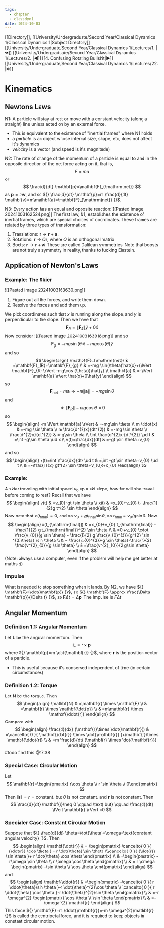 ```yaml
---
tags:
  - chapter
  - classdyn1
date: 2024-10-03
---
```

[[Directory]], [[University/Undergraduate/Second Year/Classical Dynamics 1/Classical Dynamics 1|Subject Directory]]
[[University/Undergraduate/Second Year/Classical Dynamics 1/Lectures/1. |🞀🞀]] [[University/Undergraduate/Second Year/Classical Dynamics 1/Lectures/2. |◀]] [[4. Confusing Rotating Bullshit|▶]] [[University/Undergraduate/Second Year/Classical Dynamics 1/Lectures/22. |🞂🞂]]
# Kinematics
## Newtons Laws
N1: A particle will stay at rest or move with a constant velocity (along a straight) line unless acted on by an external force. 
- This is equivalent to the existence of "inertial frames" where N1 holds
- a *particle* is an object whose internal size, shape, etc, does not affect it's dynamics
- *velocity* is a vector (and speed is it's magnitude)

N2: The rate of change of the momentum of a particle is equal to and in the opposite direction of the net force acting on it, that is, 
$$
F=ma
$$
or
$$
\frac{d}{dt} \mathbf{p}=\mathbf{F}_{\mathrm{net}}
$$
as ${} \mathbf{p}=m\mathbf{v} {}$, and so ${} \frac{d}{dt} \mathbf{p}=m \frac{d}{dt} \mathbf{v}=m\mathbf{a}=\mathbf{F}_{\mathrm{net}} {}$.

N3: Every action has an equal and opposite reaction:![[Pasted image 20241003162524.png]]
The first law, N1, establishes the existence of inertial frames, which are special choices of coordinates. These frames are related by three types of transformation:
1) Translations: ${} \mathbf{r} \to{}\mathbf{r}+\mathbf{a} {}$. 
2) Rotations: ${} \mathbf{r} \to{}O\mathbf{r} {}$, where $O$ is an orthogonal matrix
3) Boots: ${} \mathbf{r}\to{}\mathbf{r}+\mathbf{v}t {}$
These are called Galilean symmetries. Note that boosts are not truly a symmetry in reality, thanks to fucking Einstein. 
## Application of Newton's Laws
### Example: The Skier
![[Pasted image 20241003163630.png]]
1) Figure out all the forces, and write them down. 
2) Resolve the forces and add them up. 

We pick coordinates such that ${} x$ is running along the slope, and $y {}$ is perpendicular to the slope. Then we have that
$$
\mathbf{F}_{R}=\lVert \mathbf{F}_{R} \rVert \hat{y}+0\hat{x}
$$
Now consider
![[Pasted image 20241003163918.png]]
and so 
$$
\mathbf{F}_{g}=-mg\sin (\theta) \hat{x}-mg \cos  (\theta) \hat{y}
$$
and so
$$
\begin{align}
\mathbf{F}_{\mathrm{net}} & =\mathbf{F}_{R}+\mathbf{F}_{g} \\
  & =-mg \sin(\theta)\hat{x}+(\lVert \mathbf{F}_{R} \rVert -mg\cos (\theta))\hat{y} \\
\mathbf{a} & =-\lVert \mathbf{a} \rVert \hat{x}+0\hat{y}
\end{align}
$$
so
$$
\mathbf{F}_{\mathrm{net}}=m\mathbf{a}\Rightarrow -m \lVert \mathbf{a} \rVert =-mg\sin \theta
$$
and 
$$
\Rightarrow \lVert \mathbf{F}_{R} \rVert -mg\cos \theta=0
$$
so
$$
\begin{align}
 -m \lVert \mathbf{a} \rVert & =-mg\sin \theta   \\
 m \ddot{x} & =-mg \sin \theta \\
 m \frac{d^{2}x}{dt^{2}}  & =-mg \sin \theta \\
 \frac{d^{2}x}{dt^{2}}  & =-g\sin \theta   \\
 \int \frac{d^{2}x}{dt^{2}}   \ud t & =\int -g\sin \theta \ud x   \\
  v(t)=\frac{dx}{dt} & =-gt \sin \theta+v_{0}
 \end{align}
$$
and so
$$
\begin{align}
x(t)=\int \frac{dx}{dt}  \ud t  & =\int -gt \sin \theta+v_{0} \ud t \\
   & =-\frac{1}{2} gt^{2} \sin \theta+v_{0}t+x_{0}
\end{align}
$$
### Example:
A skier traveling with initial speed $v_{0}$ up a ski slope, how far will she travel before coming to rest? Recall that we have
$$
\begin{align}
v(t) & =v_{0}-gt \sin \theta \\
 x(t) & =x_{0}+v_{0} t- \frac{1}{2}g t^{2} \sin \theta
\end{align}
$$
Now note that ${} v(t_{\mathrm{final}})=0 {}$, and so ${} v_{0}=gt_{\mathrm{final}} \sin \theta {}$, so ${} t_{\mathrm{final}}=v_{0} /g \sin \theta {}$. Now
$$
\begin{align}
 x(t_{\mathrm{final}}) & =x_{0}+v_{0} t_{\mathrm{final}} - \frac{1}{2} g t_{\mathrm{final}}^{2} \sin \theta   \\
  & =0 +v_{0} \cdot  \frac{v_{0}}{g \sin \theta} - \frac{1}{2} g \frac{v_{0}^{2}}{g^{2} \sin ^{2}\theta} \sin \theta \\
  & = \frac{v_{0}^{2}}{g \sin \theta}-\frac{1}{2} \frac{v^{2}_{0}}{g \sin \theta} \\
  & =\frac{v^{2}_{0}}{2 g\sin \theta}
 \end{align}
$$
(Note: always use a computer, even if the problem will help me get better at maths :))
### Impulse
What is needed to stop something when it lands. 
By N2, we have ${} \mathbf{F}=\dot{\mathbf{p}} {}$, so ${} \mathbf{F} \approx \frac{\Delta \mathbf{p}}{\Delta t}  {}$, so ${} \mathbf{F} \Delta t=\Delta \mathbf{p} {}$. The Impulse is ${} F \Delta t {}$
## Angular Momentum
### Definition 1.1: Angular Momentum
Let $\mathbf{L} {}$ be the angular momentum. Then
$$
\mathbf{L}= \mathbf{r} \times  \mathbf{p}
$$
where ${} \mathbf{p}=m \dot{\mathbf{r}} {}$, where $\mathbf{r}$ is the position vector of a particle. 
- This is useful because it's conserved independent of time (in certain circumstances)
### Definition 1.2: Torque
Let $\mathbf{N}$ be the torque. Then
$$
\begin{align}
 \mathbf{N} & =\mathbf{r} \times  \mathbf{F} \\
  & =\mathbf{r} \times  \mathbf{\dot{p}}  \\
  & =m\mathbf{r} \times  \mathbf{\ddot{r}}
 \end{align}
$$
Compare with 
$$
\begin{align}
\frac{d}{dx} (\mathbf{r}\times \dot{\mathbf{r}}) & =\cancelto{ 0 }{ \mathbf{\dot{r}} \times  \dot{\mathbf{r}} }+\mathbf{r}\times \mathbf{\ddot{r}} \\
  & =m \frac{d}{dt} (\mathbf{r} \times \dot{\mathbf{r}})
\end{align}
$$
#todo find this @17:38
### Special Case: Circular Motion
Let
$$
\mathbf{r}=\begin{pmatrix} r\cos \theta \\ r \sin \theta  \\ 0\end{pmatrix} 
$$
Then ${} \lVert \mathbf{r} \rVert =r=\text{constant} {}$, but $\theta$ is not constant, and $\mathbf{r}$ is not constant. Then
$$
\frac{d}{dt} \mathbf{r}\neq 0 \qquad  \text{ but} \qquad \frac{d}{dt}  \lVert \mathbf{r} \rVert =0
$$
### Specialer Case: Constant Circular Motion
Suppose that ${} \frac{d}{dt} \theta=\dot{\theta}=\omega=\text{constant angular velocity} {}$. Then
$$
\begin{align}
 \mathbf{\dot{r}} & = \begin{pmatrix} \cancelto{ 0 }{ {\dot{r}} \cos \theta } - r \dot{\theta} \sin \theta \\\cancelto{ 0 }{  {\dot{r}} \sin  \theta }+ r \dot{\theta} \cos \theta \end{pmatrix}    \\
  & =\begin{pmatrix} -r\omega \sin \theta \\ r \omega \cos  \theta \end{pmatrix}  \\
  & = r \omega \begin{pmatrix}  -\sin \theta \\ \cos \theta \end{pmatrix} 
 \end{align}
$$
and
$$
\begin{align}
 \mathbf{\ddot{r}} & =\begin{pmatrix} -\cancelto{ 0 }{ r \ddot{\theta}\sin \theta }-r \dot{\theta}^{2}\cos \theta \\ \cancelto{ 0 }{ r \ddot{\theta} \cos \theta }-r \dot{\theta}^{2}\sin \theta \end{pmatrix}   \\
  & =-r \omega^{2} \begin{pmatrix} \cos \theta \\ \sin \theta \end{pmatrix}  \\
  & =- \omega^{2} \mathbf{r}
 \end{align}
$$
This force ${} \mathbf{F}=m \ddot{\mathbf{r}}=-m \omega^{2}\mathbf{r} {}$ is called the centripetal force, and it is required to keep objects in constant circular motion.
